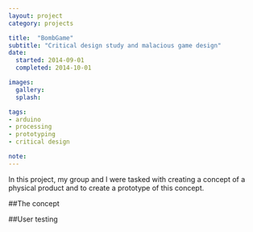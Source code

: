 ```yaml
---
layout: project
category: projects

title:  "BombGame"
subtitle: "Critical design study and malacious game design"
date:
  started: 2014-09-01
  completed: 2014-10-01

images:
  gallery:
  splash:

tags:
- arduino
- processing
- prototyping
- critical design

note:
---
```


In this project, my group and I were tasked with creating a concept of a physical product and to create a prototype of this concept.
<!--more-->

##The concept



##User testing
